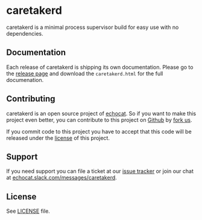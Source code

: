 # caretakerd

caretakerd is a minimal process supervisor build for easy use with no dependencies.

## Documentation

Each release of caretakerd is shipping its own documentation.
Please go to the [release page](https://github.com/echocat/caretakerd/releases/latest)
and download the ``caretakerd.html`` for the full documenation.

## Contributing

caretakerd is an open source project of [echocat](https://echocat.org).
So if you want to make this project even better, you can contribute to this project on [Github](https://github.com/echocat/caretakerd)
by [fork us](https://github.com/echocat/caretakerd/fork).

If you commit code to this project you have to accept that this code will be released under the [license](#license-license) of this project.

## Support

If you need support you can file a ticket at our [issue tracker](https://github.com/echocat/caretakerd/issues)
or join our chat at [echocat.slack.com/messages/caretakerd](https://echocat.slack.com/messages/caretakerd/).

## License

See [LICENSE](LICENSE) file.
